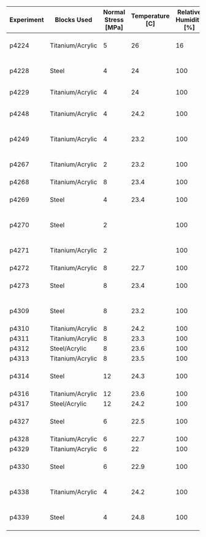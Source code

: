 | Experiment | Blocks Used      | Normal Stress [MPa] | Temperature [C] | Relative Humidity [%] | Comments                        | Unload/Reloads |
|------------|------------------|---------------------|-----------------|-----------------------|---------------------------------|----------------|
| p4224      | Titanium/Acrylic | 5                   | 26              | 16                    | Stable - Velocity Steps         | N              |
| p4228      | Steel            | 4                   | 24              | 100                   | Stable - Slide Hold Slide       | N              |
| p4229      | Titanium/Acrylic | 4                   | 24              | 100                   | Failed Experiment               | N              |
| p4248      | Titanium/Acrylic | 4                   | 24.2            | 100                   | Stable - Velocity Steps         | N              |
| p4249      | Titanium/Acrylic | 4                   | 23.2            | 100                   | Stable - Velocity Steps         | N              |
| p4267      | Titanium/Acrylic | 2                   | 23.2            | 100                   | Stable - Velocity Steps         | Y              |
| p4268      | Titanium/Acrylic | 8                   | 23.4            | 100                   | Slow Slip                       | Y              |
| p4269      | Steel            | 4                   | 23.4            | 100                   | Stable - Velocity Steps         | Y              |
| p4270      | Steel            | 2                   |                 | 100                   | Stable - Velocity Steps         | Y              |
| p4271      | Titanium/Acrylic | 2                   |                 | 100                   | Stable - Velocity Steps         | Y              |
| p4272      | Titanium/Acrylic | 8                   | 22.7            | 100                   | Slow Slip                       | Y              |
| p4273      | Steel            | 8                   | 23.4            | 100                   | Stable - Velocity Steps         | Y              |
| p4309      | Steel            | 8                   | 23.2            | 100                   | Stable - Velocity Steps         | Y              |
| p4310      | Titanium/Acrylic | 8                   | 24.2            | 100                   | Slow Slip                       | Y              |
| p4311      | Titanium/Acrylic | 8                   | 23.3            | 100                   | Slow Slip                       | Y              |
| p4312      | Steel/Acrylic    | 8                   | 23.6            | 100                   | Slow Slip                       | Y              |
| p4313      | Titanium/Acrylic | 8                   | 23.5            | 100                   | Slow Slip                       | Y              |
| p4314      | Steel            | 12                  | 24.3            | 100                   | Stable - Velocity Steps         | Y              |
| p4316      | Titanium/Acrylic | 12                  | 23.6            | 100                   | Stick Slip                      | Y              |
| p4317      | Steel/Acrylic    | 12                  | 24.2            | 100                   | Stick Slip                      | Y              |
| p4327      | Steel            | 6                   | 22.5            | 100                   | Stable - Velocity Steps         | Y              |
| p4328      | Titanium/Acrylic | 6                   | 22.7            | 100                   | Slow Slip                       | Y              |
| p4329      | Titanium/Acrylic | 6                   | 22              | 100                   | Slow Slip                       | Y              |
| p4330      | Steel            | 6                   | 22.9            | 100                   | Stable - Velocity Steps         | Y              |
| p4338      | Titanium/Acrylic | 4                   | 24.2            | 100                   | Stable - Velocity Steps         | Y              |
| p4339      | Steel            | 4                   | 24.8            | 100                   | Stable - Velocity Steps         | Y              |
